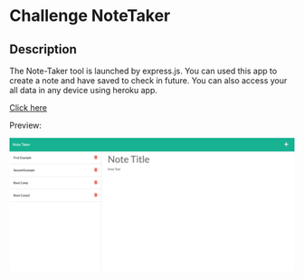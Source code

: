 # Challenge NoteTaker

## Description 
The Note-Taker tool is launched by express.js. You can used this app to create a note and have saved to check in future. You can also access your all data in  any device using heroku app.


[Click here](https://blooming-crag-47701.herokuapp.com/)

Preview:

![Screenshot Preview](./Develop/public/assets/css/pic1.png)